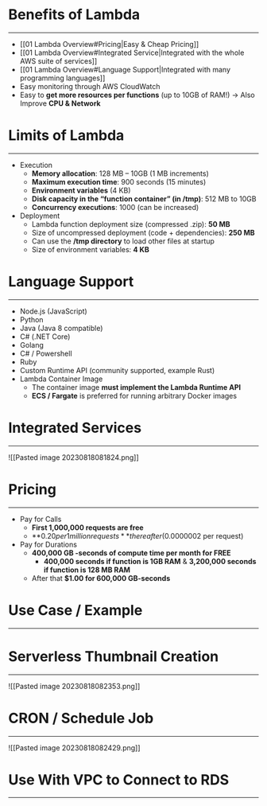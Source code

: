 # Benefits of Lambda
---

* [[01 Lambda Overview#Pricing|Easy & Cheap Pricing]]
* [[01 Lambda Overview#Integrated Service|Integrated with the whole AWS suite of services]]
* [[01 Lambda Overview#Language Support|Integrated with many programming languages]]
* Easy monitoring through AWS CloudWatch
* Easy to **get more resources per functions** (up to 10GB of RAM!) -> Also Improve **CPU & Network**

# Limits of Lambda
---

* Execution
	* **Memory allocation**: 128 MB – 10GB (1 MB increments)
	* **Maximum execution time**: 900 seconds (15 minutes)
	* **Environment variables** (4 KB)
	* **Disk capacity in the “function container” (in /tmp)**: 512 MB to 10GB
	* **Concurrency executions**: 1000 (can be increased)
* Deployment
	* Lambda function deployment size (compressed .zip): **50 MB**
	* Size of uncompressed deployment (code + dependencies): **250 MB**
	* Can use the **/tmp directory** to load other files at startup
	* Size of environment variables: **4 KB**

# Language Support
---

* Node.js (JavaScript) 
* Python
* Java (Java 8 compatible) 
* C# (.NET Core) 
* Golang 
* C# / Powershell 
* Ruby 
* Custom Runtime API (community supported, example Rust)
* Lambda Container Image 
	* The container image **must implement the Lambda Runtime API**
	* **ECS / Fargate** is preferred for running arbitrary Docker images

# Integrated Services
---

![[Pasted image 20230818081824.png]]

# Pricing
---

* Pay for Calls 
	* **First 1,000,000 requests are free**
	* **$0.20 per 1 million requests** thereafter ($0.0000002 per request)
* Pay for Durations
	* **400,000 GB -seconds of compute time per month for FREE**
		* **400,000 seconds if function is 1GB RAM** & **3,200,000 seconds if function is 128 MB RAM**
	* After that **$1.00 for 600,000 GB-seconds**

# Use Case / Example
---

# Serverless Thumbnail Creation
---

![[Pasted image 20230818082353.png]]

# CRON / Schedule Job
---

![[Pasted image 20230818082429.png]]

# Use With VPC to Connect to RDS
---

